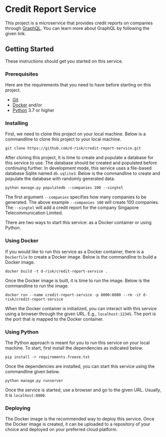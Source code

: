 # Credit Report Service

This project is a microservice that provides credit reports on companies through [GraphQL].
You can learn more about GraphQL by following the given link.

## Getting Started

These instructions should get you started on this service.

### Prerequisites

Here are the requirements that you need to have before starting on this project.

* [Git]
* [Docker] and/or
* [Python] 3.7 or higher

### Installing

First, we need to clone this project on your local machine.
Below is a commandline to clone this project to your local machine.

```commandline
git clone https://github.com/d-risk/credit-report-service.git
```

After cloning this project, it is time to create and populate a database for this service to use.
The database should be created and populated before continuing further.
In development mode, this service uses a file-based database Sqlite named `db.sqlite3`.
Below is the commandline to create and populate the database with randomly generated data.

```commandline
python manage.py populatedb --companies 100 --singtel
```

The first argument `--companies` specifies how many companies to be generated.
The above example `--companies 100` will create 100 companies.
The `--singtel` will add a credit report for the company Singapore Telecommunication Limited.

There are two ways to start this service: as a Docker container or using Python.

### Using Docker

If you would like to run this service as a Docker container, there is a `Dockerfile` to create a Docker image.
Below is the commandline to build a Docker image.

```commandline
docker build -t d-risk/credit-report-service .
```

Once the Docker image is built, it is time to run the image.
Below is the commandline to run the image.

```commandline
docker run --name credit-report-service -p 8000:8080 --rm -it d-risk/credit-report-service
```

When the Docker container is initialized, you can interact with this service using a browser through the given URL.
E.g., `localhost:12345`.
The port is the port that is mapped to the Docker container.

### Using Python

The Python approach is meant for you to run this service on your local machine.
To start, first install the dependencies as indicated below.

```commandline
pip install -r requirements.freeze.txt
```

Once the dependencies are installed, you can start this service using the commandline given below.

```commandline
python manage.py runserver
```

Once the service is started, use a browser and go to the given URL.
Usually, it is `localhost:8000`.

### Deploying

The Docker image is the recommended way to deploy this service.
Once the Docker image is created, it can be uploaded to a repository of your choice and deployed on your preferred cloud platform.


[GraphQL]: https://graphql.org/
[Git]: https://git-scm.com/
[Docker]: https://www.docker.com/
[Python]: https://www.python.org/
